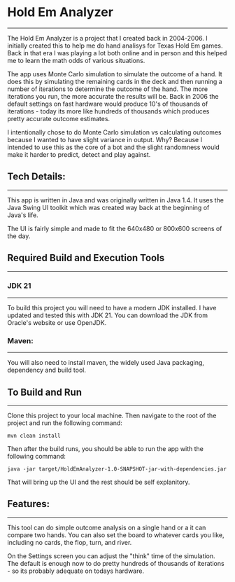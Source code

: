 # Hold Em Analyzer
---

The Hold Em Analyzer is a project that I created back in 2004-2006.  I initially created this to help me do hand analisys for Texas Hold Em games.  Back in that era I was playing a lot both online and in person and this helped me to learn the math odds of various situations.  

The app uses Monte Carlo simulation to simulate the outcome of a hand.  It does this by simulating the remaining cards in the deck and then running a number of iterations to determine the outcome of the hand.  The more iterations you run, the more accurate the results will be.  Back in 2006 the default settings on fast hardware would produce 10's of thousands of iterations - today its more like hundreds of thousands which produces pretty accurate outcome estimates.

I intentionally chose to do Monte Carlo simulation vs calculating outcomes because I wanted to have slight variance in output.  Why?  Because I intended to use this as the core of a bot and the slight randomness would make it harder to predict, detect and play against.  

## Tech Details:
---
This app is written in Java and was originally written in Java 1.4.  It uses the Java Swing UI toolkit which was created way back at the beginning of Java's life.

The UI is fairly simple and made to fit the 640x480 or 800x600 screens of the day.  

## Required Build and Execution Tools
---

### JDK 21
---
To build this project you will need to have a modern JDK installed.  I have updated and tested this with JDK 21.  You can download the JDK from Oracle's website or use OpenJDK.

### Maven:
---
You will also need to install maven, the widely used Java packaging, dependency and build tool.  


## To Build and Run
---

Clone this project to your local machine.  Then navigate to the root of the project and run the following command:

```
mvn clean install
```

Then after the build runs, you should be able to run the app with the following command:

```
java -jar target/HoldEmAnalyzer-1.0-SNAPSHOT-jar-with-dependencies.jar
```

That will bring up the UI and the rest should be self explanitory.  


## Features:
---

This tool can do simple outcome analysis on a single hand or a it can compare two hands.  You can also set the board to whatever cards you like, including no cards, the flop, turn, and river.  

On the Settings screen you can adjust the "think" time of the simulation.  The default is enough now to do pretty hundreds of thousands of iterations - so its probably adequate on todays hardware.